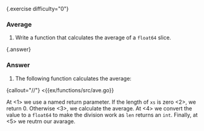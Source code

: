 {.exercise difficulty="0"}
### Average
1. Write a function that calculates the average of a `float64` slice.


{.answer}
### Answer
1. The following function calculates the average:

 {callout="//"}
 <{{ex/functions/src/ave.go}}

 At <1> we use a named return parameter.  If the length of `xs` is zero <2>, we
 return 0.  Otherwise <3>, we calculate the average.  At <4>  we convert the
 value to a `float64` to make the division work as `len` returns an `int`.
 Finally, at <5> we reutrn our avarage.
